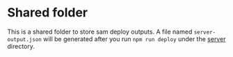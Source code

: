 # Shared folder

This is a shared folder to store sam deploy outputs. A file named `server-output.json` will be generated after you run `npm run deploy` under the [server](../server) directory.